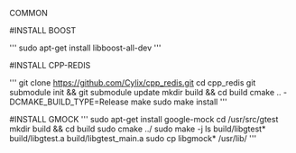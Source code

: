 COMMON

#INSTALL BOOST

'''
sudo apt-get install libboost-all-dev
'''

#INSTALL CPP-REDIS

'''
git clone https://github.com/Cylix/cpp_redis.git
cd cpp_redis
git submodule init && git submodule update
mkdir build && cd build
cmake .. -DCMAKE_BUILD_TYPE=Release
make
sudo make install
'''

#INSTALL GMOCK
'''
sudo apt-get install google-mock
cd /usr/src/gtest
mkdir build && cd build
sudo cmake ../
sudo make -j
ls build/libgtest*
build/libgtest.a  build/libgtest_main.a
sudo cp libgmock* /usr/lib/
'''
